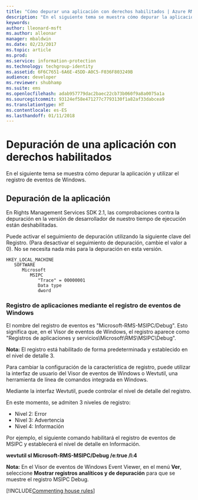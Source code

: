 ```yaml
---
title: "Cómo depurar una aplicación con derechos habilitados | Azure RMS"
description: "En el siguiente tema se muestra cómo depurar la aplicación y utilizar el registro de eventos de Windows."
keywords: 
author: lleonard-msft
ms.author: alleonar
manager: mbaldwin
ms.date: 02/23/2017
ms.topic: article
ms.prod: 
ms.service: information-protection
ms.technology: techgroup-identity
ms.assetid: 6F6C7651-6A6E-45DD-A0C5-F036F803249B
audience: developer
ms.reviewer: shubhamp
ms.suite: ems
ms.openlocfilehash: adab957779dac2baec22cb73b060f9a8a0075a1a
ms.sourcegitcommit: 93124ef58e471277c7793130f1a82af33dabcea9
ms.translationtype: HT
ms.contentlocale: es-ES
ms.lasthandoff: 01/11/2018
---
```

# <a name="how-to-debug-a-rights-enabled-application"></a>Depuración de una aplicación con derechos habilitados

En el siguiente tema se muestra cómo depurar la aplicación y utilizar el registro de eventos de Windows.

## <a name="debugging-your-application"></a>Depuración de la aplicación

En Rights Management Services SDK 2.1, las comprobaciones contra la depuración en la versión de desarrollador de nuestro tiempo de ejecución están deshabilitadas.

Puede activar el seguimiento de depuración utilizando la siguiente clave del Registro. (Para desactivar el seguimiento de depuración, cambie el valor a 0). No se necesita nada más para la depuración en esta versión.


```
HKEY_LOCAL_MACHINE
   SOFTWARE
      Microsoft
         MSIPC
            "Trace" = 00000001
            Data type
            dword
```

### <a name="application-logging-by-using-the-windows-event-log"></a>Registro de aplicaciones mediante el registro de eventos de Windows

El nombre del registro de eventos es "Microsoft-RMS-MSIPC/Debug". Esto significa que, en el Visor de eventos de Windows, el registro aparece como "Registros de aplicaciones y servicios\\Microsoft\\RMS\\MSIPC\\Debug".

**Nota:** El registro está habilitado de forma predeterminada y establecido en el nivel de detalle 3.

 

Para cambiar la configuración de la característica de registro, puede utilizar la interfaz de usuario del Visor de eventos de Windows o Wevtutil, una herramienta de línea de comandos integrada en Windows.

Mediante la interfaz Wevtutil, puede controlar el nivel de detalle del registro.

En este momento, se admiten 3 niveles de registro:

-   Nivel 2: Error
-   Nivel 3: Advertencia
-   Nivel 4: Información

Por ejemplo, el siguiente comando habilitará el registro de eventos de MSIPC y establecerá el nivel de detalle en Información.

**wevtutil sl Microsoft-RMS-MSIPC/Debug /e:true /l:4**

**Nota:** En el Visor de eventos de Windows Event Viewer, en el menú **Ver**, seleccione **Mostrar registros analíticos y de depuración** para que se muestre el registro MSIPC Debug.

[!INCLUDE[Commenting house rules](../includes/houserules.md)]
